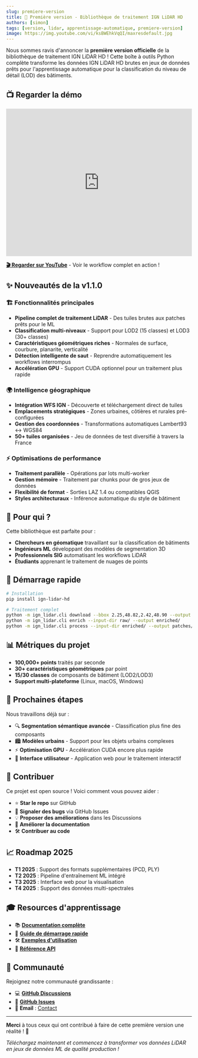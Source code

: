 ```yaml
---
slug: premiere-version
title: 🎉 Première version - Bibliothèque de traitement IGN LiDAR HD
authors: [simon]
tags: [version, lidar, apprentissage-automatique, premiere-version]
image: https://img.youtube.com/vi/ksBWEhkVqQI/maxresdefault.jpg
---
```


Nous sommes ravis d'annoncer la **première version officielle** de la bibliothèque de traitement IGN LiDAR HD ! Cette boîte à outils Python complète transforme les données IGN LiDAR HD brutes en jeux de données prêts pour l'apprentissage automatique pour la classification du niveau de détail (LOD) des bâtiments.

## 📺 Regarder la démo

<iframe 
  width="100%" 
  height="400" 
  src="https://www.youtube.com/embed/ksBWEhkVqQI" 
  title="Démo de traitement IGN LiDAR HD" 
  frameborder="0" 
  allow="accelerometer; autoplay; clipboard-write; encrypted-media; gyroscope; picture-in-picture" 
  allowfullscreen>
</iframe>

**[🎬 Regarder sur YouTube](https://youtu.be/ksBWEhkVqQI)** - Voir le workflow complet en action !

<!--truncate-->

## ✨ Nouveautés de la v1.1.0

### 🏗️ **Fonctionnalités principales**

- **Pipeline complet de traitement LiDAR** - Des tuiles brutes aux patches prêts pour le ML
- **Classification multi-niveaux** - Support pour LOD2 (15 classes) et LOD3 (30+ classes)
- **Caractéristiques géométriques riches** - Normales de surface, courbure, planarite, verticalité
- **Détection intelligente de saut** - Reprendre automatiquement les workflows interrompus
- **Accélération GPU** - Support CUDA optionnel pour un traitement plus rapide

### 🌍 **Intelligence géographique**

- **Intégration WFS IGN** - Découverte et téléchargement direct de tuiles
- **Emplacements stratégiques** - Zones urbaines, côtières et rurales pré-configurées
- **Gestion des coordonnées** - Transformations automatiques Lambert93 ↔ WGS84
- **50+ tuiles organisées** - Jeu de données de test diversifié à travers la France

### ⚡ **Optimisations de performance**

- **Traitement parallèle** - Opérations par lots multi-worker
- **Gestion mémoire** - Traitement par chunks pour de gros jeux de données
- **Flexibilité de format** - Sorties LAZ 1.4 ou compatibles QGIS
- **Styles architecturaux** - Inférence automatique du style de bâtiment

## 🎯 Pour qui ?

Cette bibliothèque est parfaite pour :

- **Chercheurs en géomatique** travaillant sur la classification de bâtiments
- **Ingénieurs ML** développant des modèles de segmentation 3D
- **Professionnels SIG** automatisant les workflows LiDAR
- **Étudiants** apprenant le traitement de nuages de points

## 🚀 Démarrage rapide

```bash
# Installation
pip install ign-lidar-hd

# Traitement complet
python -m ign_lidar.cli download --bbox 2.25,48.82,2.42,48.90 --output raw/
python -m ign_lidar.cli enrich --input-dir raw/ --output enriched/
python -m ign_lidar.cli process --input-dir enriched/ --output patches/
```

## 📊 Métriques du projet

- **100,000+ points** traités par seconde
- **30+ caractéristiques géométriques** par point
- **15/30 classes** de composants de bâtiment (LOD2/LOD3)
- **Support multi-plateforme** (Linux, macOS, Windows)

## 🌟 Prochaines étapes

Nous travaillons déjà sur :

- 🔍 **Segmentation sémantique avancée** - Classification plus fine des composants
- 🏙️ **Modèles urbains** - Support pour les objets urbains complexes
- ⚡ **Optimisation GPU** - Accélération CUDA encore plus rapide
- 📱 **Interface utilisateur** - Application web pour le traitement interactif

## 🤝 Contribuer

Ce projet est open source ! Voici comment vous pouvez aider :

- ⭐ **Star le repo** sur GitHub
- 🐛 **Signaler des bugs** via GitHub Issues
- 💡 **Proposer des améliorations** dans les Discussions
- 📖 **Améliorer la documentation**
- 🛠️ **Contribuer au code**

## 📈 Roadmap 2025

- **T1 2025** : Support des formats supplémentaires (PCD, PLY)
- **T2 2025** : Pipeline d'entraînement ML intégré
- **T3 2025** : Interface web pour la visualisation
- **T4 2025** : Support des données multi-spectrales

## 🎓 Resources d'apprentissage

- 📚 **[Documentation complète](/)**
- 🎯 **[Guide de démarrage rapide](/installation/quick-start)**
- 🛠️ **[Exemples d'utilisation](/guides/basic-usage)**
- 📖 **[Référence API](/api)**

## 💬 Communauté

Rejoignez notre communauté grandissante :

- 💻 **[GitHub Discussions](https://github.com/sducournau/IGN_LIDAR_HD_DATASET/discussions)**
- 🐛 **[GitHub Issues](https://github.com/sducournau/IGN_LIDAR_HD_DATASET/issues)**
- 📧 **Email** : [Contact](mailto:simon.ducournau@gmail.com)

---

**Merci** à tous ceux qui ont contribué à faire de cette première version une réalité ! 🙏

_Téléchargez maintenant et commencez à transformer vos données LiDAR en jeux de données ML de qualité production !_
